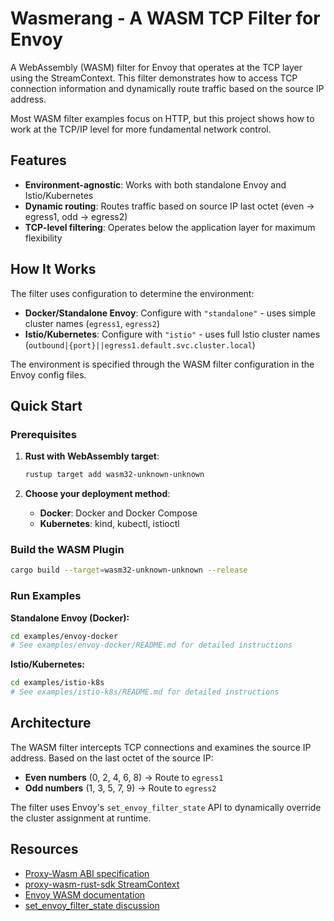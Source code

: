 # Wasmerang - A WASM TCP Filter for Envoy

A WebAssembly (WASM) filter for Envoy that operates at the TCP layer using the StreamContext. This filter demonstrates how to access TCP connection information and dynamically route traffic based on the source IP address.

Most WASM filter examples focus on HTTP, but this project shows how to work at the TCP/IP level for more fundamental network control.

## Features

- **Environment-agnostic**: Works with both standalone Envoy and Istio/Kubernetes
- **Dynamic routing**: Routes traffic based on source IP last octet (even → egress1, odd → egress2)
- **TCP-level filtering**: Operates below the application layer for maximum flexibility

## How It Works

The filter uses configuration to determine the environment:

- **Docker/Standalone Envoy**: Configure with `"standalone"` - uses simple cluster names (`egress1`, `egress2`)
- **Istio/Kubernetes**: Configure with `"istio"` - uses full Istio cluster names (`outbound|{port}||egress1.default.svc.cluster.local`)

The environment is specified through the WASM filter configuration in the Envoy config files.

## Quick Start

### Prerequisites

1. **Rust with WebAssembly target**:

   ```bash
   rustup target add wasm32-unknown-unknown
   ```

2. **Choose your deployment method**:
   - **Docker**: Docker and Docker Compose
   - **Kubernetes**: kind, kubectl, istioctl

### Build the WASM Plugin

```bash
cargo build --target=wasm32-unknown-unknown --release
```

### Run Examples

**Standalone Envoy (Docker):**

```bash
cd examples/envoy-docker
# See examples/envoy-docker/README.md for detailed instructions
```

**Istio/Kubernetes:**

```bash
cd examples/istio-k8s
# See examples/istio-k8s/README.md for detailed instructions
```

## Architecture

The WASM filter intercepts TCP connections and examines the source IP address. Based on the last octet of the source IP:

- **Even numbers** (0, 2, 4, 6, 8) → Route to `egress1`
- **Odd numbers** (1, 3, 5, 7, 9) → Route to `egress2`

The filter uses Envoy's `set_envoy_filter_state` API to dynamically override the cluster assignment at runtime.

## Resources

- [Proxy-Wasm ABI specification](https://github.com/proxy-wasm/spec)
- [proxy-wasm-rust-sdk StreamContext](https://github.com/proxy-wasm/proxy-wasm-rust-sdk/blob/main/src/traits.rs#L259)
- [Envoy WASM documentation](https://www.envoyproxy.io/docs/envoy/latest/intro/arch_overview/advanced/wasm)
- [set_envoy_filter_state discussion](https://github.com/envoyproxy/envoy/issues/28128)
